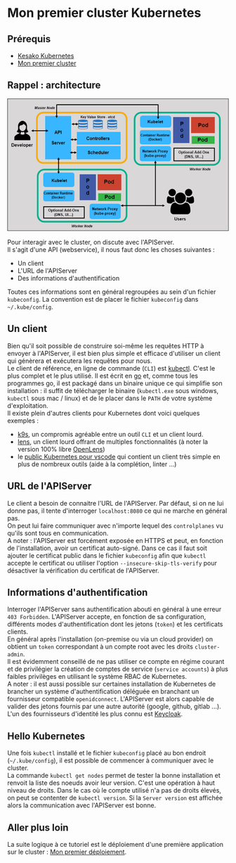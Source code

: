 # Mon premier cluster Kubernetes

## Prérequis

- [Kesako Kubernetes](../kesako/)
- [Mon premier cluster](../premiercluster/)

## Rappel : architecture

![](img/architecture.png)

Pour interagir avec le cluster, on discute avec l'APIServer.  
Il s'agit d'une API (webservice), il nous faut donc les choses suivantes :

- Un client
- L'URL de l'APIServer
- Des informations d'authentification

Toutes ces informations sont en général regroupées au sein d'un fichier `kubeconfig`. La convention est de placer le fichier `kubeconfig` dans `~/.kube/config`.

## Un client

Bien qu'il soit possible de construire soi-même les requêtes HTTP à envoyer à l'APIServer, il est bien plus simple et efficace d'utiliser un client qui génèrera et exécutera les requêtes pour nous.  
Le client de référence, en ligne de commande (`CLI`) est [kubectl](https://kubernetes.io/docs/tasks/tools/#kubectl). C'est le plus complet et le plus utilisé. Il est écrit en [go](https://go.dev/) et, comme tous les programmes go, il est packagé dans un binaire unique ce qui simplifie son installation : il suffit de télécharger le binaire (`kubectl.exe` sous windows, `kubectl` sous mac / linux) et de le placer dans le `PATH` de votre système d'exploitation.  
Il existe plein d'autres clients pour Kubernetes dont voici quelques exemples :

- [k9s](https://k9scli.io/), un compromis agréable entre un outil `CLI` et un client lourd.
- [lens](https://k8slens.dev/), un client lourd offrant de multiples fonctionnalités (à noter la version 100% libre [OpenLens](https://github.com/MuhammedKalkan/OpenLens))
- le [public Kubernetes pour vscode](https://marketplace.visualstudio.com/items?itemName=ms-kubernetes-tools.vscode-kubernetes-tools) qui contient un client très simple en plus de nombreux outils (aide à la complétion, linter ...)

## URL de l'APIServer

Le client a besoin de connaitre l'URL de l'APIServer. Par défaut, si on ne lui donne pas, il tente d'interroger `localhost:8080` ce qui ne marche en général pas.  
On peut lui faire communiquer avec n'importe lequel des `controlplanes` vu qu'ils sont tous en communication.  
A noter : l'APIServer est forcément exposée en HTTPS et peut, en fonction de l'installation, avoir un certificat auto-signé. Dans ce cas il faut soit ajouter le certificat public dans le fichier `kubeconfig` afin que `kubectl` accepte le certificat ou utiliser l'option `--insecure-skip-tls-verify` pour désactiver la vérification du certificat de l'APIServer.

## Informations d'authentification

Interroger l'APIServer sans authentification abouti en général à une erreur `403 Forbidden`. L'APIServer accepte, en fonction de sa configuration, différents modes d'authentification dont les jetons (`token`) et les certificats clients.  
En général après l'installation (on-premise ou via un cloud provider) on obtient un `token` correspondant à un compte root avec les droits `cluster-admin`.  
Il est évidemment conseillé de ne pas utiliser ce compte en régime courant et de privilégier la création de comptes de service (`service accounts`) à plus faibles privilèges en utilisant le système RBAC de Kubernetes.  
A noter : il est aussi possible sur certaines installation de Kubernetes de brancher un système d'authentification déléguée en branchant un fournisseur compatible `openidconnect`. L'APIServer est alors capable de valider des jetons fournis par une autre autorité (google, github, gitlab ...). L'un des fournisseurs d'identité les plus connu est [Keycloak](https://www.keycloak.org/).

## Hello Kubernetes

Une fois `kubectl` installé et le fichier `kubeconfig` placé au bon endroit (`~/.kube/config`), il est possible de commencer à communiquer avec le cluster.  
La commande `kubectl get nodes` permet de tester la bonne installation et renvoit la liste des noeuds avoir leur version. C'est une opération à haut niveau de droits. Dans le cas où le compte utilisé n'a pas de droits élevés, on peut se contenter de `kubectl version`. Si la `Server version` est affichée alors la communication avec l'APIServer est bonne.

## Aller plus loin

La suite logique à ce tutoriel est le déploiement d'une première application sur le cluster : [Mon premier déploiement](../premier-deploiement/).  

